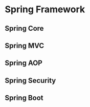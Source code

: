 # Spring Framework

## Spring Core

## Spring MVC

## Spring AOP

## Spring Security

## Spring Boot
